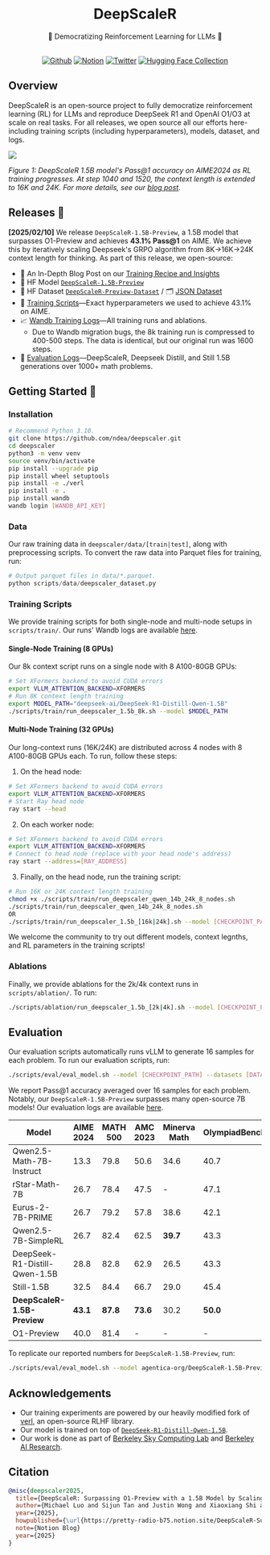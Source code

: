 <div align="center">

# DeepScaleR

<div>
🚀 Democratizing Reinforcement Learning for LLMs 🌟
</div>
</div>
<div>
<br>

<div align="center">

[![Github](https://img.shields.io/badge/DeepScaleR-000000?style=for-the-badge&logo=github&logoColor=000&logoColor=white)](https://github.com/agentica-project/deepscaler)
[![Notion](https://img.shields.io/badge/Notion-%23000000.svg?style=for-the-badge&logo=notion&logoColor=white)](https://pretty-radio-b75.notion.site/DeepScaleR-Surpassing-O1-Preview-with-a-1-5B-Model-by-Scaling-RL-19681902c1468005bed8ca303013a4e2) 
[![Twitter](https://img.shields.io/badge/Agentica-white?style=for-the-badge&logo=X&logoColor=000&color=000&labelColor=white)](https://x.com/Agentica_)
[![Hugging Face Collection](https://img.shields.io/badge/Agentica-fcd022?style=for-the-badge&logo=huggingface&logoColor=000&labelColor)](https://huggingface.co/agentica-org)

</div>

</div>


## Overview

DeepScaleR is an open-source project to fully democratize reinforcement learning (RL) for LLMs and reproduce DeepSeek R1 and OpenAI O1/O3 at scale on real tasks. For all releases, we open source all our efforts here-including training scripts (including hyperparameters), models, dataset, and logs. 

![](figures/deepscaler.png)

*Figure 1: DeepScaleR 1.5B model's Pass@1 accuracy on AIME2024 as RL training progresses. At step 1040 and 1520, the context length is extended to 16K and 24K. For more details, see our [blog post](https://pretty-radio-b75.notion.site/DeepScaleR-Surpassing-O1-Preview-with-a-1-5B-Model-by-Scaling-RL-19681902c1468005bed8ca303013a4e2).*


## Releases  📰

<strong>[2025/02/10]</strong> We release `DeepScaleR-1.5B-Preview`, a 1.5B model that surpasses O1-Preview and achieves <strong>43.1% Pass@1</strong> on AIME. We achieve this by iteratively scaling Deepseek's GRPO algorithm from 8K→16K->24K context length for thinking. As part of this release, we open-source:
- 🍗 An In-Depth Blog Post on our [Training Recipe and Insights](https://pretty-radio-b75.notion.site/DeepScaleR-Surpassing-O1-Preview-with-a-1-5B-Model-by-Scaling-RL-19681902c1468005bed8ca303013a4e2)
- 🤗 HF Model [`DeepScaleR-1.5B-Preview`](https://huggingface.co/agentica-org/DeepScaleR-1.5B-Preview)
- 🤗 HF Dataset [`DeepScaleR-Preview-Dataset`](https://huggingface.co/datasets/agentica-org/DeepScaleR-Preview-Dataset) / 🗂️  [JSON Dataset](https://github.com/agentica-project/deepscaler/tree/main/deepscaler/data)
- 📄 [Training Scripts](https://github.com/agentica-project/deepscaler/tree/main/scripts/train)—Exact hyperparameters we used to achieve 43.1% on AIME.
- 📈 [Wandb Training Logs](https://wandb.ai/mluo/deepscaler-1.5b)—All training runs and ablations.
  - Due to Wandb migration bugs, the 8k training run is compressed to 400-500 steps. The data is identical, but our original run was 1600 steps.
- 🔎 [Evaluation Logs](https://drive.google.com/file/d/1V_rYKoL35WmubbmWN6PeFg4zo5QOug8X/view?pli=1)—DeepScaleR, Deepseek Distill, and Still 1.5B generations over 1000+ math problems.


## Getting Started 🎯
### Installation
```bash
# Recommend Python 3.10.
git clone https://github.com/ndea/deepscaler.git
cd deepscaler
python3 -m venv venv
source venv/bin/activate
pip install --upgrade pip
pip install wheel setuptools
pip install -e ./verl
pip install -e .
pip install wandb
wandb login [WANDB_API_KEY]
```

### Data
Our raw training data in `deepscaler/data/[train|test]`, along with preprocessing scripts. To convert the raw data into Parquet files for training, run:
```python
# Output parquet files in data/*.parquet.
python scripts/data/deepscaler_dataset.py
```

### Training Scripts

We provide training scripts for both single-node and multi-node setups in `scripts/train/`. Our runs' Wandb logs are available [here](https://wandb.ai/mluo/deepscaler-1.5b).

#### Single-Node Training (8 GPUs)
Our 8k context script runs on a single node with 8 A100-80GB GPUs:
```bash
# Set XFormers backend to avoid CUDA errors
export VLLM_ATTENTION_BACKEND=XFORMERS
# Run 8K context length training
export MODEL_PATH="deepseek-ai/DeepSeek-R1-Distill-Qwen-1.5B"
./scripts/train/run_deepscaler_1.5b_8k.sh --model $MODEL_PATH
```

#### Multi-Node Training (32 GPUs)

Our long-context runs (16K/24K) are distributed across 4 nodes with 8 A100-80GB GPUs each. To run, follow these steps:

1. On the head node:
```bash
# Set XFormers backend to avoid CUDA errors
export VLLM_ATTENTION_BACKEND=XFORMERS
# Start Ray head node
ray start --head
```

2. On each worker node:
```bash
# Set XFormers backend to avoid CUDA errors
export VLLM_ATTENTION_BACKEND=XFORMERS
# Connect to head node (replace with your head node's address)
ray start --address=[RAY_ADDRESS]
```

3. Finally, on the head node, run the training script:
```bash
# Run 16K or 24K context length training
chmod +x ./scripts/train/run_deepscaler_qwen_14b_24k_8_nodes.sh
./scripts/train/run_deepscaler_qwen_14b_24k_8_nodes.sh
OR
./scripts/train/run_deepscaler_1.5b_[16k|24k].sh --model [CHECKPOINT_PATH] --nnodes [NUMBER_NODES] --project_name my_project --experiment_name my_experiment --dtype bf16
```
We welcome the community to try out different models, context legnths, and RL parameters in the training scripts!

### Ablations

Finally, we provide ablations for the 2k/4k context runs in `scripts/ablation/`. To run:
```bash
./scripts/ablation/run_deepscaler_1.5b_[2k|4k].sh --model [CHECKPOINT_PATH]
```

## Evaluation

Our evaluation scripts automatically runs vLLM to generate 16 samples for each problem. To run our evaluation scripts, run:
```bash
./scripts/eval/eval_model.sh --model [CHECKPOINT_PATH] --datasets [DATASET1] [DATASET2] --output-dir [OUTPUT_DIR]
```

We report Pass@1 accuracy averaged over 16 samples for each problem. Notably, our `DeepScaleR-1.5B-Preview` surpasses many open-source 7B models! Our evaluation logs are available [here](https://drive.google.com/file/d/1V_rYKoL35WmubbmWN6PeFg4zo5QOug8X/view?pli=1).

| Model | AIME 2024 | MATH 500 | AMC 2023 | Minerva Math | OlympiadBench | Avg. |
|-------|-----------|-----------|-----------|--------------|---------------|------|
| Qwen2.5-Math-7B-Instruct | 13.3 | 79.8 | 50.6 | 34.6 | 40.7 | 43.8 |
| rStar-Math-7B | 26.7 | 78.4 | 47.5 | - | 47.1 | - |
| Eurus-2-7B-PRIME | 26.7 | 79.2 | 57.8 | 38.6 | 42.1 | 48.9 |
| Qwen2.5-7B-SimpleRL | 26.7 | 82.4 | 62.5 | <strong>39.7</strong> | 43.3 | 50.9 |
| DeepSeek-R1-Distill-Qwen-1.5B | 28.8 | 82.8 | 62.9 | 26.5 | 43.3 | 48.9 |
| Still-1.5B | 32.5 | 84.4 | 66.7 | 29.0 | 45.4 | 51.6 |
| <strong>DeepScaleR-1.5B-Preview</strong> | <strong>43.1</strong> | <strong>87.8</strong> | <strong>73.6</strong> | 30.2 | <strong>50.0</strong> | <strong>57.0</strong> |
| O1-Preview | 40.0 | 81.4 | - | - | - | - |

To replicate our reported numbers for `DeepScaleR-1.5B-Preview`, run:
```bash
./scripts/eval/eval_model.sh --model agentica-org/DeepScaleR-1.5B-Preview --datasets aime math amc minerva olympiad_bench --output-dir $HOME/DeepScaleR-1.5B-Preview
```


## Acknowledgements

- Our training experiments are powered by our heavily modified fork of [verl](https://github.com/volcengine/verl), an open-source RLHF library.
- Our model is trained on top of [`DeepSeek-R1-Distill-Qwen-1.5B`](https://huggingface.co/deepseek-ai/DeepSeek-R1-Distill-Qwen-1.5B).
- Our work is done as part of  [Berkeley Sky Computing Lab](https://skycomputing.berkeley.edu/) and [Berkeley AI Research](https://bair.berkeley.edu/).


## Citation

```bibtex
@misc{deepscaler2025,
  title={DeepScaleR: Surpassing O1-Preview with a 1.5B Model by Scaling RL},
  author={Michael Luo and Sijun Tan and Justin Wong and Xiaoxiang Shi and William Y. Tang and Manan Roongta and Colin Cai and Jeffrey Luo and Tianjun Zhang and Li Erran Li and Raluca Ada Popa and Ion Stoica},
  year={2025},
  howpublished={\url{https://pretty-radio-b75.notion.site/DeepScaleR-Surpassing-O1-Preview-with-a-1-5B-Model-by-Scaling-RL-19681902c1468005bed8ca303013a4e2}},
  note={Notion Blog}
  year={2025}
}
```
